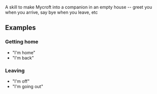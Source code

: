 A skill to make Mycroft into a companion in an empty house -- greet you when you arrive, say bye when you leave, etc

## Examples
### Getting home
* "I'm home"
* "I'm back"

### Leaving
* "I'm off"
* "I'm going out"
